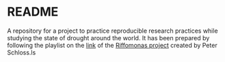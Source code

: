 # README

A repository for a project to practice reproducible research practices while studying the state of drought around the world. It has been prepared by following the playlist on the [link](https://www.youtube.com/watch?v=olu821RTQA8&amp;list=PLmNrK_nkqBpK6iqwN3QeQyXqI6DrcGgIm&amp;pp=iAQB) of the [Riffomonas project](https://github.com/riffomonas) created by Peter Schloss.ls